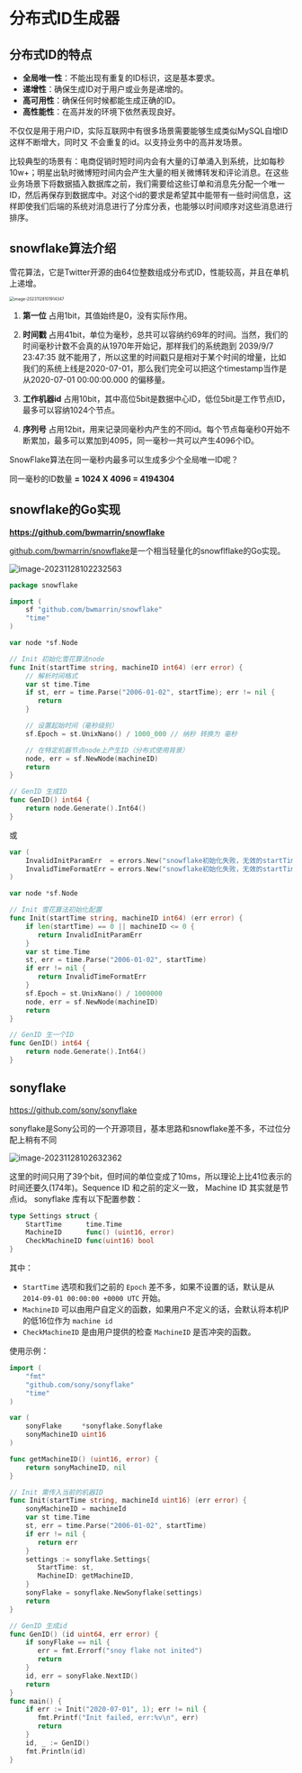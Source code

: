 # 分布式ID生成器

## 分布式ID的特点

- **全局唯⼀性**：不能出现有重复的ID标识，这是基本要求。
- **递增性**：确保⽣成ID对于⽤户或业务是递增的。
- **⾼可⽤性**：确保任何时候都能⽣成正确的ID。
- **⾼性能性**：在⾼并发的环境下依然表现良好。

不仅仅是⽤于⽤户ID，实际互联⽹中有很多场景需要能够⽣成类似MySQL⾃增ID这样不断增⼤，同时⼜
不会重复的id。以⽀持业务中的⾼并发场景。

⽐较典型的场景有：电商促销时短时间内会有⼤量的订单涌⼊到系统，⽐如每秒10w+；明星出轨时微博短时间内会产⽣⼤量的相关微博转发和评论消息。在这些业务场景下将数据插⼊数据库之前，我们需要给这些订单和消息先分配⼀个唯⼀ID，然后再保存到数据库中。对这个id的要求是希望其中能带有⼀些时间信息，这样即使我们后端的系统对消息进⾏了分库分表，也能够以时间顺序对这些消息进⾏排序。

## snowflake算法介绍

雪花算法，它是Twitter开源的由64位整数组成分布式ID，性能较⾼，并且在单机上递增。

<img src="https://s2.loli.net/2023/11/28/ZUuovHJAe1IkP2p.png" alt="image-20231128101914347" style="zoom: 50%;" />

1. **第⼀位** 占⽤1bit，其值始终是0，没有实际作⽤。

2. **时间戳** 占⽤41bit，单位为毫秒，总共可以容纳约69年的时间。当然，我们的时间毫秒计数不会真的从1970年开始记，那样我们的系统跑到 2039/9/7 23:47:35 就不能⽤了，所以这⾥的时间戳只是相对于某个时间的增量，⽐如我们的系统上线是2020-07-01，那么我们完全可以把这个timestamp当作是从2020-07-01 00:00:00.000 的偏移量。

3. **⼯作机器id** 占⽤10bit，其中⾼位5bit是数据中⼼ID，低位5bit是⼯作节点ID，最多可以容纳1024个节点。
4. **序列号** 占⽤12bit，⽤来记录同毫秒内产⽣的不同id。每个节点每毫秒0开始不断累加，最多可以累加到4095，同⼀毫秒⼀共可以产⽣4096个ID。

SnowFlake算法在同⼀毫秒内最多可以⽣成多少个全局唯⼀ID呢？

同一毫秒的ID数量 **= 1024 X 4096 = 4194304**

## snowflake的Go实现

**https://github.com/bwmarrin/snowflake**

[github.com/bwmarrin/snowflake]()是⼀个相当轻量化的snowflflake的Go实现。

<img src="https://s2.loli.net/2023/11/28/YdhJcm7SkTKxeX6.png" alt="image-20231128102232563"  />

```go
package snowflake

import (
    sf "github.com/bwmarrin/snowflake"
    "time"
)

var node *sf.Node

// Init 初始化雪花算法node
func Init(startTime string, machineID int64) (err error) {
    // 解析时间格式
    var st time.Time
    if st, err = time.Parse("2006-01-02", startTime); err != nil {
       return
    }

    // 设置起始时间（毫秒级别）
    sf.Epoch = st.UnixNano() / 1000_000 // 纳秒 转换为 毫秒

    // 在特定机器节点node上产生ID（分布式使用背景）
    node, err = sf.NewNode(machineID)
    return
}

// GenID 生成ID
func GenID() int64 {
    return node.Generate().Int64()
}
```

或

```go
var (
    InvalidInitParamErr  = errors.New("snowflake初始化失败，无效的startTime或machineID")
    InvalidTimeFormatErr = errors.New("snowflake初始化失败，无效的startTime格式")
)

var node *sf.Node

// Init 雪花算法初始化配置
func Init(startTime string, machineID int64) (err error) {
    if len(startTime) == 0 || machineID <= 0 {
       return InvalidInitParamErr
    }
    var st time.Time
    st, err = time.Parse("2006-01-02", startTime)
    if err != nil {
       return InvalidTimeFormatErr
    }
    sf.Epoch = st.UnixNano() / 1000000
    node, err = sf.NewNode(machineID)
    return
}

// GenID 生一个ID
func GenID() int64 {
    return node.Generate().Int64()
}
```



## sonyflake

 https://github.com/sony/sonyflake

sonyflake是Sony公司的⼀个开源项⽬，基本思路和snowflake差不多，不过位分配上稍有不同

![image-20231128102632362](C:/Users/sw/AppData/Roaming/Typora/typora-user-images/image-20231128102632362.png)

这⾥的时间只⽤了39个bit，但时间的单位变成了10ms，所以理论上⽐41位表示的时间还要久(174年)。Sequence ID 和之前的定义⼀致， Machine ID 其实就是节点id。 sonyflake 库有以下配置参数：

```go
type Settings struct {
	StartTime      time.Time
	MachineID      func() (uint16, error)
	CheckMachineID func(uint16) bool
}
```

其中：

- `StartTime` 选项和我们之前的 `Epoch` 差不多，如果不设置的话，默认是从 `2014-09-01 00:00:00 +0000 UTC` 开始。
- `MachineID` 可以由⽤户⾃定义的函数，如果⽤户不定义的话，会默认将本机IP的低16位作为 `machine id` 
- `CheckMachineID` 是由⽤户提供的检查 `MachineID` 是否冲突的函数。

使⽤示例：

```go
import (
    "fmt"
    "github.com/sony/sonyflake"
    "time"
)

var (
    sonyFlake     *sonyflake.Sonyflake
    sonyMachineID uint16
)

func getMachineID() (uint16, error) {
    return sonyMachineID, nil
}

// Init 需传⼊当前的机器ID
func Init(startTime string, machineId uint16) (err error) {
    sonyMachineID = machineId
    var st time.Time
    st, err = time.Parse("2006-01-02", startTime)
    if err != nil {
       return err
    }
    settings := sonyflake.Settings{
       StartTime: st,
       MachineID: getMachineID,
    }
    sonyFlake = sonyflake.NewSonyflake(settings)
    return
}

// GenID ⽣成id
func GenID() (id uint64, err error) {
    if sonyFlake == nil {
       err = fmt.Errorf("snoy flake not inited")
       return
    }
    id, err = sonyFlake.NextID()
    return
}
func main() {
    if err := Init("2020-07-01", 1); err != nil {
       fmt.Printf("Init failed, err:%v\n", err)
       return
    }
    id, _ := GenID()
    fmt.Println(id)
}
```



